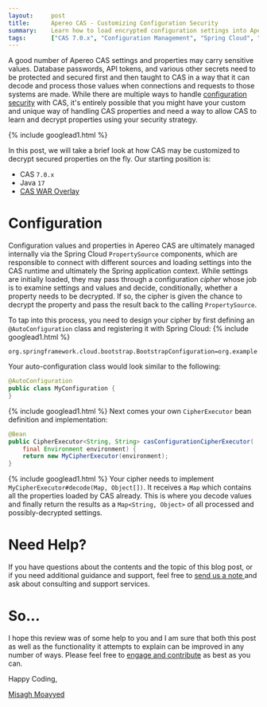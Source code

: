```yaml
---
layout:     post
title:      Apereo CAS - Customizing Configuration Security
summary:    Learn how to load encrypted configuration settings into Apereo CAS using your customized encryption strategy.
tags:       ["CAS 7.0.x", "Configuration Management", "Spring Cloud", "Jasypt"]
---
```


A good number of Apereo CAS settings and properties may carry sensitive values. Database passwords, API tokens, and various other secrets need to be protected and secured first and then taught to CAS in a way that it can decode and process those values when connections and requests to those systems are made. While there are multiple ways to handle [configuration security](https://apereo.github.io/cas/development/configuration/Configuration-Properties-Security.html) with CAS, it's entirely possible that you might have your custom and unique way of handling CAS properties and need a way to allow CAS to learn and decrypt properties using your security strategy.

{% include googlead1.html %}

In this post, we will take a brief look at how CAS may be customized to decrypt secured properties on the fly. Our starting position is:

- CAS `7.0.x`
- Java `17`
- [CAS WAR Overlay](https://github.com/apereo/cas-overlay-template)

# Configuration

Configuration values and properties in Apereo CAS are ultimately managed internally via the Spring Cloud `PropertySource` components, which are responsible to connect with different sources and loading settings into the CAS runtime and ultimately the Spring application context. While settings are initially loaded, they may pass through a configuration *cipher* whose job is to examine settings and values and decide, conditionally, whether a property needs to be decrypted. If so, the cipher is given the chance to decrypt the property and pass the result back to the calling `PropertySource`.

To tap into this process, you need to design your cipher by first defining an `@AutoConfiguration` class and registering it with Spring Cloud:
{% include googlead1.html %}
```properties
org.springframework.cloud.bootstrap.BootstrapConfiguration=org.example.MyConfiguration
```

Your auto-configuration class would look similar to the following:

```java
@AutoConfiguration
public class MyConfiguration {
}
```
{% include googlead1.html %}
Next comes your own `CipherExecutor` bean definition and implementation:

```java
@Bean
public CipherExecutor<String, String> casConfigurationCipherExecutor(
    final Environment environment) {
    return new MyCipherExecutor(environment);
}
```
{% include googlead1.html %}
Your cipher needs to implement `MyCipherExecutor#decode(Map, Object[])`. It receives a `Map` which contains all the properties loaded by CAS already. This is where you decode values and finally return the results as a `Map<String, Object>` of all processed and possibly-decrypted settings.

# Need Help?

If you have questions about the contents and the topic of this blog post, or if you need additional guidance and support, feel free to [send us a note ](/#contact-section-header) and ask about consulting and support services.

# So...

I hope this review was of some help to you and I am sure that both this post as well as the functionality it attempts to explain can be improved in any number of ways. Please feel free to [engage and contribute][contribguide] as best as you can.

Happy Coding,

[Misagh Moayyed](https://fawnoos.com)

[contribguide]: https://apereo.github.io/cas/developer/Contributor-Guidelines.html